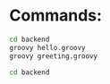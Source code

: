 # Commands:

```cmd
cd backend
groovy hello.groovy
groovy greeting.groovy
```

```cmd
cd backend
```

```cmd

```

```cmd

```

```cmd

```

```cmd

```

```cmd

```

```cmd

```

```cmd

```

```cmd

```
